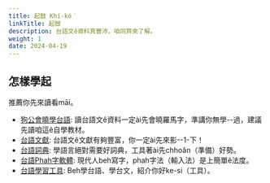 ```yaml
---
title: 起鼓 Khí-kó͘
linkTitle: 起鼓
description: 台語文ê資料真豐沛，咱同齊來了解。
weight: 1
date: 2024-04-19
---
```


## 怎樣學起

推薦你先來讀看māi。

- [狗公會曉學台語](/kauchai/): 讀台語文ê資料一定ài先會曉羅馬字，準講你無學--過，建議先讀咱這ê自學教材。
- [台語文獻](/chuliau/bunhian/): 台語文ê文獻有夠豐富，你一定ài先來影--1-下！
- [台語詞典](/chuliau/sutian/): 學語言絕對需要好詞典，工具著ài先chhoân（準備）好勢。
- [台語Phah字軟體](/chuliau/siataibun/phahjinngthe/): 現代人beh寫字，phah字法（輸入法）是上簡單ê法度。
- [台語學習工具](/chuliau/haksipkesi/): Beh學台語、學台文，紹介你好ke-si（工具）。
